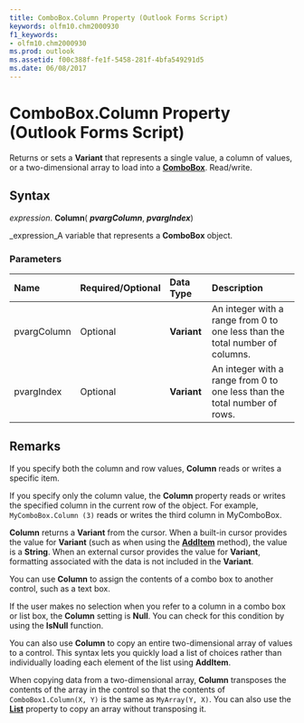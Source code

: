 ```yaml
---
title: ComboBox.Column Property (Outlook Forms Script)
keywords: olfm10.chm2000930
f1_keywords:
- olfm10.chm2000930
ms.prod: outlook
ms.assetid: f00c388f-fe1f-5458-281f-4bfa549291d5
ms.date: 06/08/2017
---
```



# ComboBox.Column Property (Outlook Forms Script)

Returns or sets a **Variant** that represents a single value, a column of values, or a two-dimensional array to load into a **[ComboBox](combobox-object-outlook-forms-script.md)**. Read/write.


## Syntax

 _expression_. **Column**( **_pvargColumn_**, **_pvargIndex_**)

 _expression_A variable that represents a **ComboBox** object.


### Parameters



|**Name**|**Required/Optional**|**Data Type**|**Description**|
|:-----|:-----|:-----|:-----|
|pvargColumn|Optional| **Variant**|An integer with a range from 0 to one less than the total number of columns.|
|pvargIndex|Optional| **Variant**|An integer with a range from 0 to one less than the total number of rows.|

## Remarks

If you specify both the column and row values, **Column** reads or writes a specific item.

If you specify only the column value, the **Column** property reads or writes the specified column in the current row of the object. For example, `MyComboBox.Column (3)` reads or writes the third column in MyComboBox.

 **Column** returns a **Variant** from the cursor. When a built-in cursor provides the value for **Variant** (such as when using the **[AddItem](combobox-additem-method-outlook-forms-script.md)** method), the value is a **String**. When an external cursor provides the value for **Variant**, formatting associated with the data is not included in the **Variant**.

You can use **Column** to assign the contents of a combo box to another control, such as a text box.

If the user makes no selection when you refer to a column in a combo box or list box, the **Column** setting is **Null**. You can check for this condition by using the **IsNull** function.

You can also use **Column** to copy an entire two-dimensional array of values to a control. This syntax lets you quickly load a list of choices rather than individually loading each element of the list using **AddItem**.

When copying data from a two-dimensional array, **Column** transposes the contents of the array in the control so that the contents of `ComboBox1.Column(X, Y)` is the same as `MyArray(Y, X)`. You can also use the **[List](combobox-list-property-outlook-forms-script.md)** property to copy an array without transposing it.



